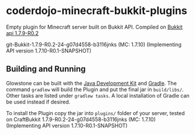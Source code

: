 coderdojo-minecraft-bukkit-plugins
==================

Empty plugin for Minecraft server built on Bukkit API.
Compiled on [Bukkit api 1.7.9-R0.2](https://github.com/Bukkit/Bukkit/tree/1.7.9-R0.2)

git-Bukkit-1.7.9-R0.2-24-g07d4558-b3116jnks (MC: 1.7.10) (Implementing API version 1.7.10-R0.1-SNAPSHOT)


Building and Running
--------------------
Glowstone can be built with the
[Java Development Kit](http://oracle.com/technetwork/java/javase/downloads) and [Gradle](http://gradle.org).
The command `gradlew` will build the Plugin and put the final jar in `build/libs/`. Other tasks are listed under `gradlew tasks`.
A local installation of Gradle can be used instead if desired.

To install the Plugin copy the jar into `plugins/` folder of your server, tested on CraftBukkit 1.7.9-R0.2-24-g07d4558-b3116jnks (MC: 1.7.10) (Implementing API version 1.7.10-R0.1-SNAPSHOT)

